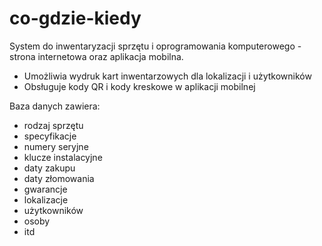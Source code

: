 # co-gdzie-kiedy
System do inwentaryzacji sprzętu i oprogramowania komputerowego - strona internetowa oraz aplikacja mobilna.
- Umożliwia wydruk kart inwentarzowych dla lokalizacji i użytkowników
- Obsługuje kody QR i kody kreskowe w aplikacji mobilnej

Baza danych zawiera:
- rodzaj sprzętu
- specyfikacje
- numery seryjne
- klucze instalacyjne
- daty zakupu
- daty złomowania
- gwarancje
- lokalizacje
- użytkowników
- osoby
- itd
